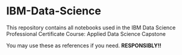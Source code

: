 # IBM-Data-Science

This repository contains all notebooks used in the IBM Data Science Professional Certificate Course: Applied Data Science Capstone

You may use these as references if you need. **RESPONSIBLY!!**
